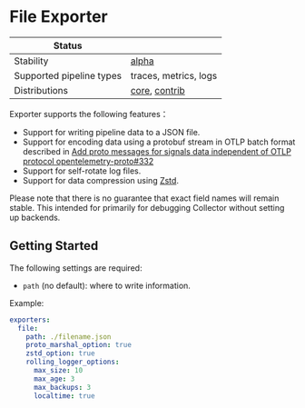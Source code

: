 # File Exporter

| Status                   |                       |
| ------------------------ |-----------------------|
| Stability                | [alpha]               |
| Supported pipeline types | traces, metrics, logs |
| Distributions            | [core], [contrib]     |

Exporter supports the following features：

+ Support for writing pipeline data to a JSON file.
+ Support for encoding data using a protobuf stream in OTLP batch format described in [Add proto messages for signals data independent of OTLP protocol opentelemetry-proto#332](https://github.com/open-telemetry/opentelemetry-proto/pull/332)
+ Support for self-rotate log files.
+ Support for data compression using [Zstd](http://facebook.github.io/zstd/).


Please note that there is no guarantee that exact field names will remain stable.
This intended for primarily for debugging Collector without setting up backends.

## Getting Started

The following settings are required:

- `path` (no default): where to write information.

Example:

```yaml
exporters:
  file:
    path: ./filename.json
    proto_marshal_option: true
    zstd_option: true
    rolling_logger_options:
      max_size: 10
      max_age: 3
      max_backups: 3
      localtime: true
```


[alpha]:https://github.com/open-telemetry/opentelemetry-collector#alpha
[contrib]:https://github.com/open-telemetry/opentelemetry-collector-releases/tree/main/distributions/otelcol-contrib
[core]:https://github.com/open-telemetry/opentelemetry-collector-releases/tree/main/distributions/otelcol